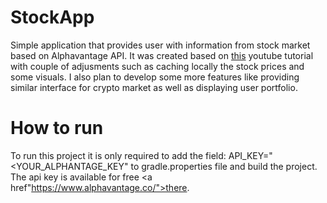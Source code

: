 # StockApp

Simple application that provides user with information from stock market based on Alphavantage API. It was created based on <a href="https://www.youtube.com/watch?v=uLs2FxFSWU4">this</a> youtube tutorial with couple of adjusments such as caching locally the stock prices and some visuals. I also plan to develop some more features like providing similar interface for crypto market as well as displaying user portfolio.

# How to run

To run this project it is only required to add the field: API_KEY="<YOUR_ALPHANTAGE_KEY" to gradle.properties file and build the project. The api key is available for free <a href"https://www.alphavantage.co/">there</a>. 
